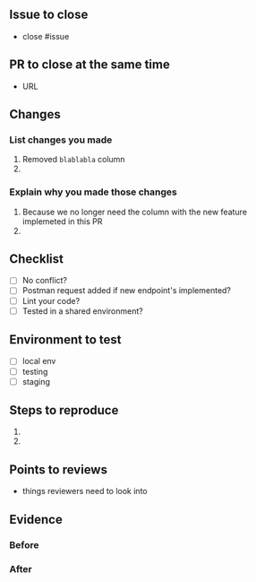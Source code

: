 ## Issue to close
 
- close #issue
 
## PR to close at the same time

- URL
 
## Changes

### List changes you made

1. Removed `blablabla` column
2. 

### Explain why you made those changes
 
1. Because we no longer need the column with the new feature implemeted in this PR
2. 

## Checklist
 
- [ ] No conflict?
- [ ] Postman request added if new endpoint's implemented?
- [ ] Lint your code?
- [ ] Tested in a shared environment?
 
## Environment to test

- [ ] local env
- [ ] testing
- [ ] staging
 
## Steps to reproduce
 
1. 
2. 
 
## Points to reviews
 
- things reviewers need to look into
 
## Evidence
 
### Before
 
### After
